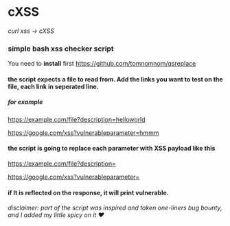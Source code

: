 # cXSS
*curl xss -> cXSS*
### simple bash xss checker script

You need to **install** first
https://github.com/tomnomnom/qsreplace

#### the script expects a file to read from. Add the links you want to test on the file, each link in seperated line.
##### for example

https://example.com/file?description=helloworld

https://google.com/xss?vulnerableparameter=hmmm


#### the script is going to replace each parameter with XSS payload like this 

https://example.com/file?description=<script>alert('xss')</script>

https://google.com/xss?vulnerableparameter=<script>alert('xss')</script>

#### if It is reflected on the response, it will print vulnerable.

*disclaimer: part of the script was inspired and taken one-liners bug bounty, and I added my little spicy on it ❤*

